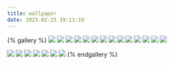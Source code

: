 ```yaml
---
title: wallpaper
date: 2023-02-25 19:11:19
---
```


{% gallery %}
![](https://angyublog.oss-cn-hangzhou.aliyuncs.com/wallpaper/wallpaper_1.png)
![](https://angyublog.oss-cn-hangzhou.aliyuncs.com/wallpaper/wallpaper_2.jpg)
![](https://angyublog.oss-cn-hangzhou.aliyuncs.com/wallpaper/wallpaper_3.jpg)
![](https://angyublog.oss-cn-hangzhou.aliyuncs.com/wallpaper/wallpaper_4.jpg)
![](https://angyublog.oss-cn-hangzhou.aliyuncs.com/wallpaper/wallpaper_5.jpg)
![](https://angyublog.oss-cn-hangzhou.aliyuncs.com/wallpaper/wallpaper_6.jpg)
![](https://angyublog.oss-cn-hangzhou.aliyuncs.com/wallpaper/wallpaper_7.jpg)
![](https://angyublog.oss-cn-hangzhou.aliyuncs.com/wallpaper/wallpaper_8.jpg)
![](https://angyublog.oss-cn-hangzhou.aliyuncs.com/wallpaper/wallpaper_9.jpg)
![](https://angyublog.oss-cn-hangzhou.aliyuncs.com/wallpaper/wallpaper_10.jpg)
![](https://angyublog.oss-cn-hangzhou.aliyuncs.com/wallpaper/wallpaper_11.jpg)
![](https://angyublog.oss-cn-hangzhou.aliyuncs.com/wallpaper/wallpaper_12.jpg)
![](https://angyublog.oss-cn-hangzhou.aliyuncs.com/wallpaper/wallpaper_13.jpg)
![](https://angyublog.oss-cn-hangzhou.aliyuncs.com/wallpaper/wallpaper_14.jpg)
<!-- ![](https://angyublog.oss-cn-hangzhou.aliyuncs.com/wallpaper/wallpaper_15.jpg) -->
![](https://angyublog.oss-cn-hangzhou.aliyuncs.com/wallpaper/wallpaper_16.jpg)
![](https://angyublog.oss-cn-hangzhou.aliyuncs.com/wallpaper/wallpaper_17.jpg)
![](https://angyublog.oss-cn-hangzhou.aliyuncs.com/wallpaper/wallpaper_18.jpg)
![](https://angyublog.oss-cn-hangzhou.aliyuncs.com/wallpaper/wallpaper_19.jpg)
![](https://angyublog.oss-cn-hangzhou.aliyuncs.com/wallpaper/wallpaper_20.jpg)
![](https://angyublog.oss-cn-hangzhou.aliyuncs.com/wallpaper/wallpaper_21.jpg)
![](https://angyublog.oss-cn-hangzhou.aliyuncs.com/wallpaper/wallpaper_22.png)
{% endgallery %}
